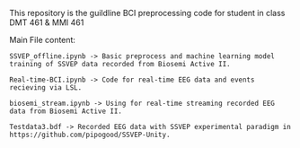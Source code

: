 This repository is the guildline BCI preprocessing code for student in class DMT 461 & MMI 461 

  Main File content:
  
    SSVEP_offline.ipynb -> Basic preprocess and machine learning model training of SSVEP data recorded from Biosemi Active II.
    
    Real-time-BCI.ipynb -> Code for real-time EEG data and events recieving via LSL.
    
    biosemi_stream.ipynb -> Using for real-time streaming recorded EEG data from Biosemi Active II. 
    
    Testdata3.bdf -> Recorded EEG data with SSVEP experimental paradigm in https://github.com/pipogood/SSVEP-Unity. 
    
